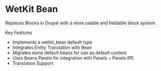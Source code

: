WetKit Bean
===========
Replaces Blocks in Drupal with a more usable and fieldable block system.

Key Features

* Implements a wetkit_bean default type
* Integrates Entity Translation with Bean
* Migrates some default beans for use as default content
* Uses Beans Panels for integration with Panels + Panels IPE
* Translation Support